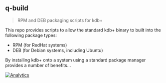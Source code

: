 ## q-build

> RPM and DEB packaging scripts for kdb+

This repo provides scripts to allow the standard kdb+ binary to built into the following package types:

* RPM (for RedHat systems)
* DEB (for Debian systems, including Ubuntu)

By installing kdb+ onto a system using a standard package manager provides a number of benefits...

[![Analytics](https://ga-beacon.appspot.com/UA-54104883-2/q-pygments/README)](https://github.com/jasraj/q-pygments)
